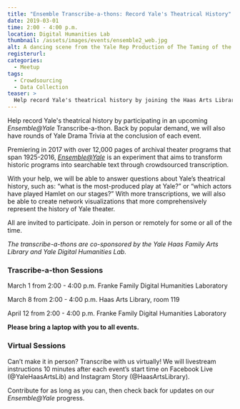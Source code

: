 ```yaml
---
title: "Ensemble Transcribe-a-thons: Record Yale's Theatrical History"
date: 2019-03-01
time: 2:00 - 4:00 p.m.
location: Digital Humanities Lab
thumbnail: /assets/images/events/ensemble2_web.jpg
alt: A dancing scene from the Yale Rep Production of The Taming of the Shrew.
registerurl:
categories:
  - Meetup
tags:
  - Crowdsourcing
  - Data Collection
teaser: >
  Help record Yale's theatrical history by joining the Haas Arts Library and Digital Humanities Lab for one or more of our Ensemble@Yale Transcribe-a-thons. Premiering in 2017 with over 12,000 pages of archival theater programs, Ensemble@Yale is an experiment that aims to transform historic programs into searchable text through crowdsourced transcription. 
---
```

Help record Yale's theatrical history by participating in an upcoming *Ensemble@Yale* Transcribe-a-thon. Back by popular demand, we will also have rounds of Yale Drama Trivia at the conclusion of each event.

Premiering in 2017 with over 12,000 pages of archival theater programs that span 1925-2016, <a href='http://ensemble.yale.edu/' target='_blank'>*Ensemble@Yale*</a> is an experiment that aims to transform historic programs into searchable text through crowdsourced transcription. 

With your help, we will be able to answer questions about Yale’s theatrical history, such as: “what is the most-produced play at Yale?” or “which actors have played Hamlet on our stages?” With more transcriptions, we will also be able to create network visualizations that more comprehensively represent the history of Yale theater.

All are invited to participate. Join in person or remotely for some or all of the time.

*The transcribe-a-thons are co-sponsored by the Yale Haas Family Arts Library and Yale Digital Humanities Lab.*

### Trascribe-a-thon Sessions

March 1 from 2:00 - 4:00 p.m.
Franke Family Digital Humanities Laboratory  

March 8 from 2:00 - 4:00 p.m.
Haas Arts Library, room 119

April 12 from 2:00 - 4:00 p.m.
Franke Family Digital Humanities Laboratory 

**Please bring a laptop with you to all events.**

### Virtual Sessions
Can’t make it in person? Transcribe with us virtually! We will livestream instructions 10 minutes after each event’s start time on Facebook Live (@YaleHaasArtsLib) and Instagram Story (@HaasArtsLibrary).

Contribute for as long as you can, then check back for updates on our *Ensemble@Yale* progress.
